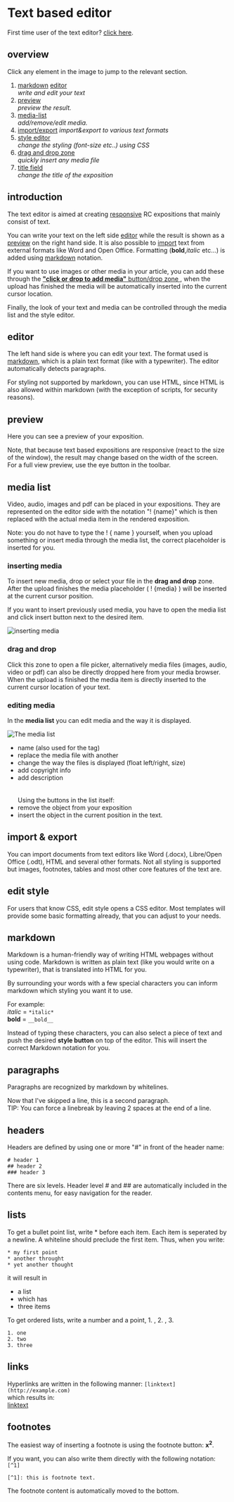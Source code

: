 # Text based editor

First time user of the text editor? <a href="#introduction">click here</a>.
  
## overview

<div id="overview-block">
<p>Click any element in the image to jump to the relevant section.</p>
<div class="rcimage big center">
<object class="overview-map" width="1000" height="542" data="images/editor-overview.png" usemap="#image-map">
</object>
</div>
<map name="image-map">
<area target="" alt="media list" title="media list" href="#media-list" coords="11,47,85,77" shape="rect">
<area target="" alt="import export" title="import export" href="#import-export" coords="87,49,180,80" shape="rect">
<area target="" alt="edit style" title="edit style" href="#edit-style" coords="185,50,255,73" shape="rect">
<area target="" alt="drag-and-drop" title="drag-and-drop" href="#drag-and-drop" coords="259,55,416,81" shape="rect">
<area target="" alt="editor" title="editor" href="#editor" coords="19,120,995,510" shape="rect">
<area target="" alt="preview" title="preview" href="#preview" coords="505,119,999,536" shape="rect">
<area target="" alt="title" title="title" href="title" coords="15,12,231,44" shape="rect">
</map>  
</div>
    
1. <a href="#markdown">markdown</a> <a href="#editor">editor</a>  
    *write and edit your text* 
2. <a href="#preview">preview</a>  
    *preview the result.* 
3. <a href="#media-list">media-list</a>  
    *add/remove/edit media.*  
4. <a href="#import-export">import/export</a>
    *import&export to various text formats*
5. <a href="#style">style editor</a>   
    *change the styling (font-size etc..) using CSS*  
6. <a href="#drag-and-drop">drag and drop zone</a>    
    *quickly insert any media file*  
7. <a href="#title">title field</a>   
    *change the title of the exposition*
   
## introduction  

The text editor is aimed at creating [responsive](http://https://nl.wikipedia.org/wiki/Responsive_webdesign) RC expositions that mainly consist of text. 
 
You can write your text on the left side <a href="#editor">editor</a> while the result is shown as a <a href="#preview">preview</a> on the right hand side. It is also possible to <a href="#import-export">import</a> text from external formats like Word and Open Office. Formatting (__bold__,*italic* etc...) is added using <a href="#markdown">markdown</a> notation.
 
If you want to use images or other media in your article, you can add these through the <a href="#drag-and-drop">__"click or drop to add media"__ button/drop zone </a>, when the upload has finished the media will be automatically inserted into the current cursor location.  

Finally, the look of your text and media can be controlled through the media list and the style editor.

## editor

The left hand side is where you can edit your text. The format used is <a href="#markdown">markdown</a>, which is a plain text format (like with a typewriter). The editor automatically detects paragraphs.  
 
For styling not supported by markdown, you can use HTML, since HTML is also allowed within markdown (with the exception of scripts, for security reasons).

## preview

Here you can see a preview of your exposition.

Note, that because text based expositions are responsive (react to the size of the window), the result may change based on the width of the screen. For a full view preview, use the eye button in the toolbar.

## media list

Video, audio, images and pdf can be placed in your expositions. They are represented on the editor side with the notation "! {name}" which is then replaced with the actual media item in the rendered exposition.

Note: you do not have to type the ! { name }  yourself, when you upload something or insert media through the media list, the correct placeholder is inserted for you.

### inserting media

To insert new media, drop or select your file in the __drag and drop__ zone. After the upload finishes the media placeholder ( ! {media} ) will be inserted at the current cursor position.

If you want to insert previously used media, you have to open the media list and click insert button next to the desired item.

![inserting media](images/insert-media.png "text showing inserting media")

<a name="drag-and-drop"></a>  

### drag and drop 

Click this zone to open a file picker, alternatively media files (images, audio, video or pdf) can also be directly dropped here from your media browser.  When the upload is finished the media item is directly inserted to the current cursor location of your text.

### editing media 

In the **media list** you can edit media and the way it is displayed.

![The media list](images/media-list.png "image showing media list")


* name (also used for the tag)
* replace the media file with another
* change the way the files is displayed (float left/right, size)
* add copyright info
* add description
<br><br>  
Using the buttons in the list itself:
* remove the object from your exposition
* insert the object in the current position in the text.

## import & export

You can import documents from text editors like Word (.docx), Libre/Open Office (.odt), HTML and several other formats. Not all styling is supported but images, footnotes, tables and most other core features of the text are.

## edit style

For users that know CSS, edit style opens a CSS editor. Most templates will provide some basic formatting already, that you can adjust to your needs.

## markdown

Markdown is a human-friendly way of writing HTML webpages without using code. 
Markdown is written as plain text (like you would write on a typewriter), 
that is translated into HTML for you.

By surrounding your words with a few special characters you can inform markdown which styling you want it to use.  

For example:  
*italic* = `*italic*`   
__bold__ = `__bold__`   

Instead of typing these characters, you can also select a piece of text and push the desired __style button__ on top of the editor. This will insert the correct Markdown notation for you.

## paragraphs 

Paragraphs are recognized by markdown by whitelines.

Now that I've skipped a line, this is a second paragraph.  
TIP: You can force a linebreak by leaving 2 spaces at the end of a line.
  
## headers 
Headers are defined by using one or more \"#\" in front of the header name:

`# header 1`<br> 
`## header 2`<br>
`### header 3`<br> 

There are six levels. Header level # and ## are automatically included in the contents menu, for easy navigation for the reader.  


## lists
 
To get a bullet point list, write * before each item. Each item is seperated by a newline. A whiteline should preclude the first item.
Thus, when you write:  

    * my first point
    * another throught
    * yet another thought

it will result in  

* a list
* which has
* three items

To get ordered lists, write a number and a point, 1. , 2. , 3. 

  	1. one
    2. two 
    3. three

## links  
Hyperlinks are written in the following manner:
`[linktext](http://example.com)`    
which results in:   
[linktext](http://example.com)  
 

## footnotes 

The easiest way of inserting a footnote is using the footnote button: <b>x<sup>2</sup></b>. 

If you want, you can also write them directly with the following notation:  
`[^1]`
 
`[^1]: this is footnote text.`  

The footnote content is automatically moved to the bottom. 






